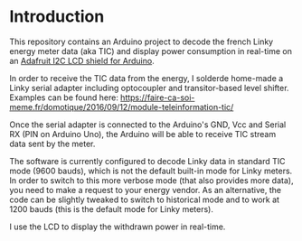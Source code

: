 # Introduction

This repository contains an Arduino project to decode the french Linky energy meter data (aka TIC) and display power consumption in real-time on an [Adafruit I2C LCD shield for Arduino](https://www.adafruit.com/product/772).

In order to receive the TIC data from the energy, I solderde home-made a Linky serial adapter including optocoupler and transitor-based level shifter. Examples can be found here: https://faire-ca-soi-meme.fr/domotique/2016/09/12/module-teleinformation-tic/

Once the serial adapter is connected to the Arduino's GND, Vcc and Serial RX (PIN on Arduino Uno), the Arduino will be able to receive TIC stream data sent by the meter.

The software is currently configured to decode Linky data in standard TIC mode (9600 bauds), which is not the default built-in mode for Linky meters. In order to switch to this more verbose mode (that also provides more data), you need to make a request to your energy vendor.
As an alternative, the code can be slightly tweaked to switch to historical mode and to work at 1200 bauds (this is the default mode for Linky meters).

I use the LCD to display the withdrawn power in real-time.
